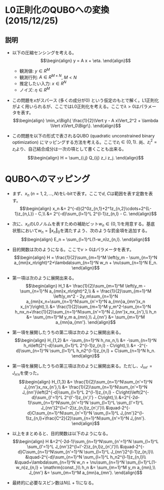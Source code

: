 # L0正則化のQUBOへの変換 (2015/12/25)

## 説明

* 以下の圧縮センシングを考える。
    $$\begin{align} 
    y = A x + \eta.
    \end{align}$$
    * 観測値: $y \in R^M$
    * 観測行列: $A \in R^{M\times N}$, $M<N$
    * 推定したい入力: $x \in R^N$
    * ノイズ: $\eta \in R^M$

* この問題を$x$がスパース (多くの成分が0) という仮定のもとで解く。L1正則化がよく用いられるが、ここではL0正則化を考える。ここで$\lambda>0$はパラメータを表す。
    $$\begin{align} 
    \min_x\Bigl\{ \frac{1}{2}\Vert y - A x\Vert_2^2 + \lambda \Vert x\Vert_0\Bigr\}.
    \end{align}$$

* この問題を以下の形式で表されるQUBO (quadratic unconstrained binary optimization) にマッピングする方法を考える。ここで$z_i\in\{0,1\}$. 尚、$z_i^2=z_i$より、自己結合成分は一次の項として書くことも出来る。
    $$\begin{align} 
    H = \sum_{i,j} Q_{ij} z_i z_j.
    \end{align}$$



# QUBOへのマッピング

* まず、$x_n\ (n=1,2,\ldots,N)$をL-bitで表す。ここで$d$, $C$は範囲を表す定数を表す。
    $$\begin{align} 
    x_n &= 2^{-d}(2^0z_{n,1}+2^1z_{n,2}\cdots+2^{L-1}z_{n,L}) - C,\\
        &= 2^{-d}\sum_{l=1}^L 2^{l-1}z_{n,l} - C.
    \end{align}$$

* 次に、$x_n$のL0ノルムを表すための補助ビット$w_n\in\{0,1\}$を用意する。基底状態において$w_n=\Vert x_n\Vert_0$を満たすよう、次のような罰金項を追加する。
    $$\begin{align} 
    E_n = \sum_{l=1}^L(1-w_n)z_{n,l}.
    \end{align}$$

* 目的関数は次のようになる。ここで$\nu>0$はパラメータを表す。
    $$\begin{align} 
    H = \frac{1}{2}\sum_{m=1}^M \left(y_m - \sum_{n=1}^N a_{mn}x_n\right)^2+\lambda\sum_{n=1}^N w_n + \nu\sum_{n=1}^N E_n.
    \end{align}$$
  
* 第一項は次のように展開出来る。
    $$\begin{align} 
    H_1 &= \frac{1}{2}\sum_{m=1}^M \left(y_m - \sum_{n=1}^N a_{mn}x_n\right)^2,\\
    & = \frac{1}{2}\sum_{m=1}^M \left(y_m^2 - 2y_m\sum_{n=1}^N a_{mn}x_n+\sum_{n=1}^N\sum_{n'=1}^N a_{mn}a_{mn'}x_n x_{n'}\right),\\
    &= \frac{1}{2}\sum_{m=1}^M y_m^2-\sum_{n=1}^N h_nx_n+\frac{1}{2}\sum_{n=1}^N\sum_{n'=1}^N J_{nn'}x_nx_{n'},\\
    h_n &= \sum_{m=1}^M y_m a_{mn},\\
    J_{nn'} &= \sum_{m=1}^M a_{mn}a_{mn'}.
    \end{align}$$

* 第一項を展開したうちの第二項は次のように展開出来る。
    $$\begin{align} 
    H_{1,2} &= -\sum_{n=1}^N h_nx_n,\\
    &= -\sum_{n=1}^N h_n\left(2^{-d}\sum_{l=1}^L 2^{l-1}z_{n,l} - C\right),\\
    &= -2^{-d}\sum_{n=1}^N \sum_{l=1}^L h_n2^{l-1}z_{n,l} + C\sum_{n=1}^N h_n.
    \end{align}$$

* 第一項を展開したうちの第三項は次のように展開出来る。ただし、$J_{nn'}=J_{n'n}$を使った。
    $$\begin{align} 
    H_{1,3} &= \frac{1}{2}\sum_{n=1}^N\sum_{n'=1}^N J_{nn'}x_nx_{n'},\\
    &= \frac{1}{2}\sum_{n=1}^N\sum_{n'=1}^N J_{nn'}\left(2^{-d}\sum_{l=1}^L 2^{l-1}z_{n,l} - C\right)\left(2^{-d}\sum_{l'=1}^L 2^{l'-1}z_{n',l'} - C\right),\\
    &=2^{-2d-1}\sum_{n=1}^N\sum_{n'=1}^N \sum_{l=1}^L \sum_{l'=1}^L J_{nn'}2^{l+l'-2}z_{n,l}z_{n',l'}\\
    &\quad-2^{-d}C\sum_{n=1}^N\sum_{n'=1}^N \sum_{l=1}^L J_{nn'}2^{l-1}z_{n,l}+\frac{C^2}{2}\sum_{n=1}^N\sum_{n'=1}^N J_{nn'}.
    \end{align}$$

* 以上をまとめると、目的関数は以下のようになる。
    $$\begin{align} 
    H &=2^{-2d-1}\sum_{n=1}^N\sum_{n'=1}^N \sum_{l=1}^L \sum_{l'=1}^L J_{nn'}2^{l+l'-2}z_{n,l}z_{n',l'}\\
    &\quad-2^{-d}C\sum_{n=1}^N\sum_{n'=1}^N \sum_{l=1}^L J_{nn'}2^{l-1}z_{n,l}\\
    &\quad-2^{-d}\sum_{n=1}^N \sum_{l=1}^L h_n2^{l-1}z_{n,l}\\
    &\quad+\lambda\sum_{n=1}^N w_n + \nu\sum_{n=1}^N \sum_{l=1}^L(1-w_n)z_{n,l} + \mathrm{const.,}\\
    h_n &= \sum_{m=1}^M y_m a_{mn},\\
    J_{nn'} &= \sum_{m=1}^M a_{mn}a_{mn'}.
    \end{align}$$


* 最終的に必要なスピン数は$N(L+1)$になる。